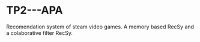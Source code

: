 # TP2---APA
 Recomendation system of steam video games. A memory based RecSy and a colaborative filter RecSy.
